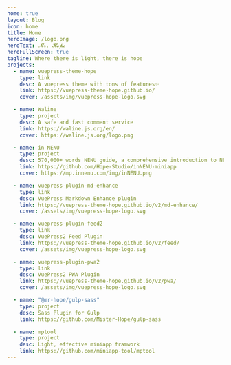 ```yaml
---
home: true
layout: Blog
icon: home
title: Home
heroImage: /logo.png
heroText: 𝓜𝓻. 𝓗𝓸𝓹𝓮
heroFullScreen: true
tagline: Where there is light, there is hope
projects:
  - name: vuepress-theme-hope
    type: link
    desc: A vuepress theme with tons of features✨
    link: https://vuepress-theme-hope.github.io/
    cover: /assets/img/vuepress-hope-logo.svg

  - name: Waline
    type: project
    desc: A safe and fast comment service
    link: https://waline.js.org/en/
    cover: https://waline.js.org/logo.png

  - name: in NENU
    type: project
    desc: 570,000+ words NENU guide, a comprehensive introduction to NENU life, the best admission guide for NENU freshmen❤
    link: https://github.com/Hope-Studio/inNENU-miniapp
    cover: https://mp.innenu.com/img/inNENU.png

  - name: vuepress-plugin-md-enhance
    type: link
    desc: VuePress Markdown Enhance plugin
    link: https://vuepress-theme-hope.github.io/v2/md-enhance/
    cover: /assets/img/vuepress-hope-logo.svg

  - name: vuepress-plugin-feed2
    type: link
    desc: VuePress2 Feed Plugin
    link: https://vuepress-theme-hope.github.io/v2/feed/
    cover: /assets/img/vuepress-hope-logo.svg

  - name: vuepress-plugin-pwa2
    type: link
    desc: VuePress2 PWA Plugin
    link: https://vuepress-theme-hope.github.io/v2/pwa/
    cover: /assets/img/vuepress-hope-logo.svg

  - name: "@mr-hope/gulp-sass"
    type: project
    desc: Sass Plugin for Gulp
    link: https://github.com/Mister-Hope/gulp-sass

  - name: mptool
    type: project
    desc: Light, effective miniapp framwork
    link: https://github.com/miniapp-tool/mptool
---
```


